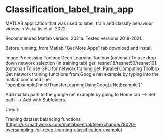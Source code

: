 # Classification_label_train_app
MATLAB application that was used to label, train and classify behaviour videos in Viskaitis et al. 2022

Recommended Matlab version: 2021a.
Tested versions 2018-2021.


Before running, from Matlab "Get More Apps" tab download and install:

Image Processing Toolbox
Deep Learning Toolbox
(optional) To use drop down network selection (in training tab) get: resnet18/resnet50/resnet101.
(optional) To use GPU for network training get: Parallel Computing Toolbox
Get network training functions from Google net example by typing into the matlab command line:
"openExample('nnet/TransferLearningUsingGoogLeNetExample')"

Add matlab path to the google net example by going to Home tab --> Set path --> Add with Subfolders.

Credit:

Training dataset balancing functions (https://uk.mathworks.com/matlabcentral/fileexchange/78020-oversampling-for-deep-learning-classification-example)
